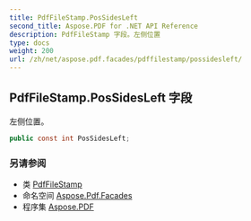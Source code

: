 ```yaml
---
title: PdfFileStamp.PosSidesLeft
second_title: Aspose.PDF for .NET API Reference
description: PdfFileStamp 字段。左侧位置
type: docs
weight: 200
url: /zh/net/aspose.pdf.facades/pdffilestamp/possidesleft/
---
```

## PdfFileStamp.PosSidesLeft 字段

左侧位置。

```csharp
public const int PosSidesLeft;
```

### 另请参阅

* 类 [PdfFileStamp](../)
* 命名空间 [Aspose.Pdf.Facades](../../../aspose.pdf.facades/)
* 程序集 [Aspose.PDF](../../../)